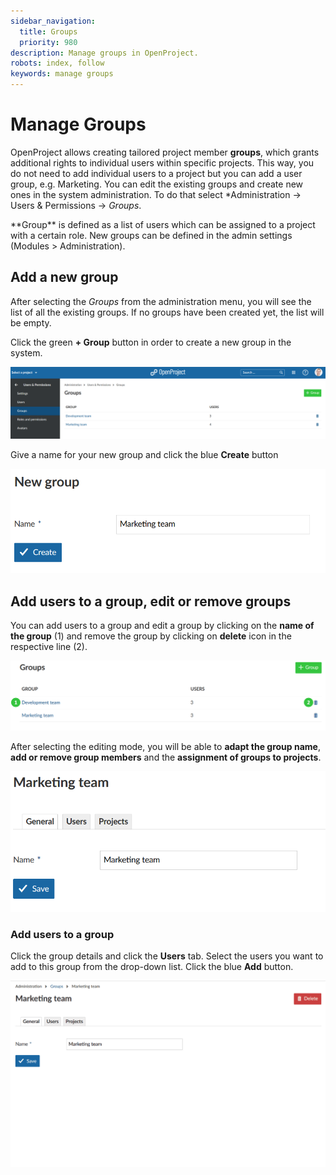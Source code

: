 ```yaml
---
sidebar_navigation:
  title: Groups
  priority: 980
description: Manage groups in OpenProject.
robots: index, follow
keywords: manage groups
---
```


# Manage Groups

OpenProject allows creating tailored project member **groups**, which  grants additional rights to individual users within specific projects. This way, you do not need to add individual users to a project but you can add a user group, e.g. Marketing.
 You can edit the existing groups and create new ones in the system administration. To do that select *Administration -> Users & Permissions -> *Groups*.

<div class="glossary">
**Group** is defined as a list of users which can be assigned to a project with a certain role. New groups can be defined in the admin settings (Modules > Administration).
  </div>

## Add a new group

After selecting the *Groups* from the administration menu, you will see the list of all the existing groups. If no groups  have been created yet, the list will be empty.

Click the green **+ Group** button in order to create a new group in the system.

![create groups](image-20200211142053557.png)

Give a name for your new group and click the blue **Create** button

![new group](image-20200115164328352.png)

## Add users to a group, edit or remove groups

You can add users to a group and edit a group by clicking on the **name of the group** (1) and  remove the group by clicking on **delete** icon in the respective line (2).

![Sys-admin-edit-groups](Sys-admin-edit-groups.png)

After selecting the editing mode, you will be able to **adapt the group name**, **add or remove group members** and the **assignment of groups to projects**.

![edit groups](image-20200115164847858.png)

### Add users to a group

Click the group details and click the **Users** tab. Select the users you want to add to this group from the drop-down list. Click the blue **Add** button.



![Sys-admin-add-users-groups](Sys-admin-add-users-groups.gif)